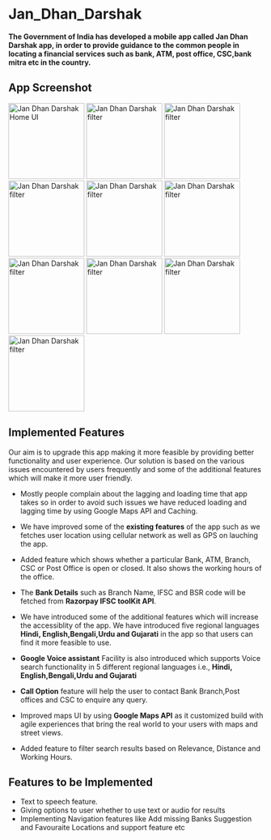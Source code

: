 # Jan_Dhan_Darshak
**The Government of India has developed a mobile app called Jan Dhan Darshak app, in order to provide guidance to the common people in locating a financial services such as bank, ATM, post office, CSC,bank mitra etc in the country.**  
## App Screenshot
<p float="left">
  <img src="https://i.imgur.com/a2nvlBe.jpg" width="150" alt="Jan Dhan Darshak Home UI"/>
  <img src="https://i.imgur.com/DJr7Ejz.jpg" width="150" alt="Jan Dhan Darshak filter" /> 
  <img src="https://i.imgur.com/bBMFDtc.jpg" width="150" alt="Jan Dhan Darshak filter" />
  <img src="https://i.imgur.com/AEXfTkU.jpg" width="150" alt="Jan Dhan Darshak filter" />
  <img src="https://i.imgur.com/2Yx1N4v.jpg" width="150" alt="Jan Dhan Darshak filter" />
  <img src="https://i.imgur.com/vmm1UEs.jpg" width="150" alt="Jan Dhan Darshak filter" />
  <img src="https://i.imgur.com/6OobMcz.jpg" width="150" alt="Jan Dhan Darshak filter" />
  <img src="https://i.imgur.com/RdOkg7c.jpg" width="150" alt="Jan Dhan Darshak filter" />
  <img src="https://i.imgur.com/bCdVKMv.jpg" width="150" alt="Jan Dhan Darshak filter" />
  <img src="https://i.imgur.com/EVqlQka.jpg" width="150" alt="Jan Dhan Darshak filter" />    
</p>

## Implemented Features
Our aim is to upgrade this app making it more feasible by providing better functionality and user experience. Our solution is based on the various issues encountered by users frequently and some of the additional features which will make it more user friendly.      
  - Mostly people complain about the lagging and loading time that app takes so in order to avoid such issues we have reduced loading and lagging time by using Google Maps API and Caching.   
  - We have improved some of the **existing features** of the app such as we fetches user location using cellular network as well as GPS on lauching the app.
  
  - Added feature which shows whether a particular Bank, ATM, Branch, CSC or Post Office is open or closed. It also shows the working hours of the office.
  - The **Bank Details** such as Branch Name, IFSC and BSR code will be fetched from **Razorpay IFSC toolKit API**. 
  - We have introduced some of the additional features which will increase the accessiblity of the app. We have introduced five regional languages **Hindi, English,Bengali,Urdu and Gujarati** in the app so that users can find it more feasible to use.                
  - **Google Voice assistant** Facility is also introduced which supports Voice search functionality in 5 different regional languages i.e., **Hindi, English,Bengali,Urdu and Gujarati**    
   - **Call Option** feature will help the user to contact Bank Branch,Post offices and CSC to enquire any query.     
   - Improved maps UI by using **Google Maps API** as it customized build with agile experiences that bring the real world to your users with maps and street views.    
   - Added feature to filter search results based on Relevance, Distance and Working Hours.
## Features to be Implemented
   - Text to speech feature.
   - Giving options to user whether to use text or audio for results
   - Implementing Navigation features like Add missing Banks Suggestion and Favouraite Locations and support feature etc
    
    
    
    
